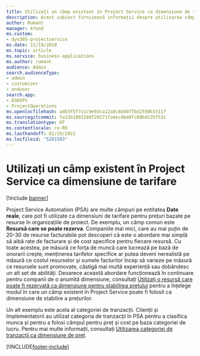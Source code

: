 ```yaml
---
title: Utilizați un câmp existent în Project Service ca dimensiune de tarifare
description: Acest subiect furnizează informații despre utilizarea câmpurilor Project Service existente ca dimensiuni de tarifare.
author: Rumant
manager: kfend
ms.custom:
- dyn365-projectservice
ms.date: 11/19/2018
ms.topic: article
ms.service: business-applications
ms.author: rumant
audience: Admin
search.audienceType:
- admin
- customizer
- enduser
search.app:
- D365PS
- ProjectOperations
ms.openlocfilehash: ad03f5f7c1c9e93ca12a8c8d48ffbd2f80b1511f
ms.sourcegitcommit: fa32b1893286f20271fa4ec4be8fc68bd135f53c
ms.translationtype: HT
ms.contentlocale: ro-RO
ms.lasthandoff: 02/15/2021
ms.locfileid: "5281583"
---
```

# <a name="use-an-existing-field-in-project-service-as-a-pricing-dimension"></a>Utilizați un câmp existent în Project Service ca dimensiune de tarifare

[!include [banner](../includes/psa-now-project-operations.md)]

Project Service Automation (PSA) are multe câmpuri pe entitatea **Date reale**, care pot fi utilizate ca dimensiuni de tarifare pentru prețuri bazate pe resurse în organizațiile de proiect. De exemplu, un câmp comun este **Resursă care se poate rezerva**. Companiile mai mici, care au mai puțin de 20-30 de resurse facturabile pot descoperi că este o abordare mai simplă să aibă rate de facturare și de cost specifice pentru fiecare resursă. Cu toate acestea, pe măsură ce forța de muncă care lucrează pe bază de onorarii crește, menținerea tarifelor specifice ar putea deveni nerealistă pe măsură ce costul resurselor și sumele facturilor încep să varieze pe măsură ce resursele sunt promovate, câștigă mai multă experiență sau dobândesc un alt set de abilități. Deoarece această abordare funcționează în continuare pentru companii de o anumită dimensiune, consultați [Utilizați o resursă care poate fi rezervată ca dimensiune pentru stabilirea prețului](bookable-resource-pricing-dimension.md) pentru a înțelege modul în care un câmp existent în Project Service poate fi folosit ca dimensiune de stabilire a prețurilor.

Un alt exemplu este acela al categoriei de tranzacții. Clienții și Implementatorii au utilizat categoria de tranzacții în PSA pentru a clasifica munca și pentru a folosi câmpul pentru preț și cost pe baza categoriei de lucru. Pentru mai multe informații, consultați [Utilizarea categoriei de tranzacții ca dimensiune de preț](transaction-category-pricing-dimension.md).


[!INCLUDE[footer-include](../includes/footer-banner.md)]